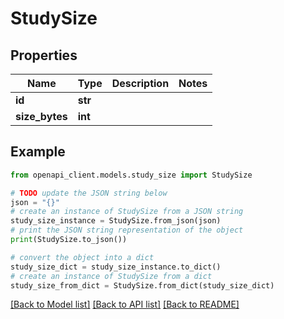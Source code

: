 # StudySize


## Properties

Name | Type | Description | Notes
------------ | ------------- | ------------- | -------------
**id** | **str** |  | 
**size_bytes** | **int** |  | 

## Example

```python
from openapi_client.models.study_size import StudySize

# TODO update the JSON string below
json = "{}"
# create an instance of StudySize from a JSON string
study_size_instance = StudySize.from_json(json)
# print the JSON string representation of the object
print(StudySize.to_json())

# convert the object into a dict
study_size_dict = study_size_instance.to_dict()
# create an instance of StudySize from a dict
study_size_from_dict = StudySize.from_dict(study_size_dict)
```
[[Back to Model list]](../README.md#documentation-for-models) [[Back to API list]](../README.md#documentation-for-api-endpoints) [[Back to README]](../README.md)


